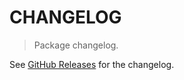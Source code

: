 # CHANGELOG

> Package changelog.

See [GitHub Releases](https://github.com/stdlib-js/stats-base-snanvariance/releases) for the changelog.